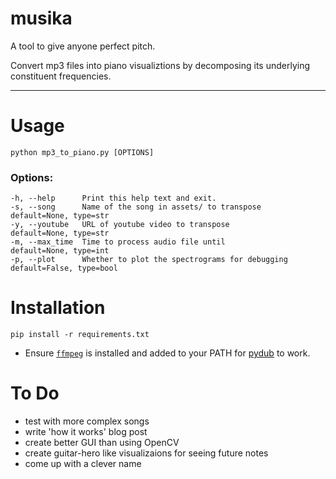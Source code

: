 # musika

A tool to give anyone perfect pitch. 

Convert mp3 files into piano visualiztions by decomposing its underlying constituent frequencies. 

---

# Usage
`python mp3_to_piano.py [OPTIONS]`

### Options:
```
-h, --help      Print this help text and exit.
-s, --song      Name of the song in assets/ to transpose          default=None, type=str
-y, --youtube   URL of youtube video to transpose                 default=None, type=str
-m, --max_time  Time to process audio file until                  default=None, type=int
-p, --plot      Whether to plot the spectrograms for debugging    default=False, type=bool
```

# Installation
`pip install -r requirements.txt`
- Ensure [`ffmpeg`](https://www.ffmpeg.org/) is installed and added to your PATH for [pydub](https://github.com/jiaaro/pydub/) to work.

# To Do
- test with more complex songs
- write 'how it works' blog post
- create better GUI than using OpenCV
- create guitar-hero like visualizaions for seeing future notes
- come up with a clever name
